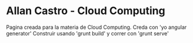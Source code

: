 # Allan Castro - Cloud Computing

Pagina creada para la materia de Cloud Computing.
Creda con 'yo angular generator'
Construir usando 'grunt build' y correr con 'grunt serve'
